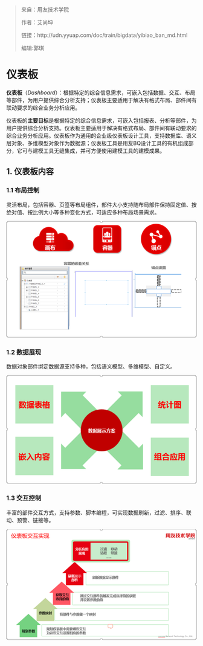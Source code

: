 > 来自：用友技术学院
> 
> 作者：艾尚坤
> 
> 链接：http:\/\/udn.yyuap.com\/doc\/train\/bigdata\/yibiao\_ban\_md.html
> 
> 编辑:郭琪

# 仪表板

**仪表板**（_Dashboard_）：根据特定的综合信息需求，可嵌入包括数据、交互、布局等部件，为用户提供综合分析支持；仪表板主要适用于解决有格式布局、部件间有联动要求的综合业务分析应用。

仪表板的**主要目标**是根据特定的综合信息需求，可嵌入包括报表、分析等部件，为用户提供综合分析支持。仪表板主要适用于解决有格式布局、部件间有联动要求的综合业务分析应用。仪表板作为通用的企业级仪表板设计工具，支持数据库、语义层对象、多维模型对象作为数据源；仪表板工具是用友BQ设计工具的有机组成部分，它可与建模工具无缝集成，并可方便使用建模工具的建模成果。

## 1. 仪表板内容

### 1.1  布局控制

灵活布局，包括容器、页签等布局组件，部件大小支持随布局部件保持固定值、按绝对值、按比例大小等多种变化方式，可适应多种布局场景需求。

![](QQ图片20161129143210.png)

### 1.2 数据展现

数据对象部件绑定数据源支持多种，包括语义模型、多维模型、自定义。

![](QQ图片20161129143253.png)

### 1.3 交互控制

丰富的部件交互方式，支持参数、脚本编程，可实现数据刷新，过滤、排序、联动、预警、链接等。

![](QQ图片20161129143338.png)

